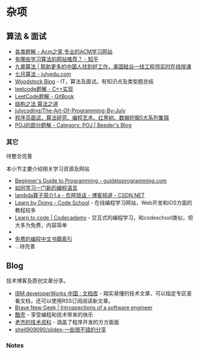# 杂项

## 算法 & 面试

- [各类题解 - Acm之家,专业的ACM学习网站](http://www.acmerblog.com/)
- [有哪些学习算法的网站推荐？ - 知乎](http://www.zhihu.com/question/20368410)
- [九章算法 | 帮助更多的中国人找到好工作，美国硅谷一线工程师实时在线授课](http://www.ninechapter.com/)
- [七月算法 - julyedu.com](http://julyedu.com/)
- [Woodstock Blog](http://okckd.github.io/) - IT，算法及面试。有知识点及类型题总结
- [leetcode题解 - C++实现](downloads/leetcode-cpp.pdf)
- [LeetCode题解 - GitBook](https://www.gitbook.com/book/siddontang/leetcode-solution/details)
- [结构之法 算法之道](http://blog.csdn.net/v_JULY_v)
- [julycoding/The-Art-Of-Programming-By-July](https://github.com/julycoding/The-Art-Of-Programming-By-July)
- [程序员面试、算法研究、编程艺术、红黑树、数据挖掘5大系列集锦](http://blog.csdn.net/v_july_v/article/details/6543438)
- [POJ的部分题解 - Category: POJ | Beeder's Blog](http://beeder.me/categories/POJ/)

### 其它


待整合完善

本小节主要介绍相关学习资源及网站

* [Beginner's Guide to Programming - guidetoprogramming.com](http://www.guidetoprogramming.com/joomla153/)
* [如何学习一门新的编程语言](http://learnpythonthehardway.org/book/next.html#how-to-learn-any-programming-language)
* [lambda算子简介1.a - 负暄琐话 - 博客频道 - CSDN.NET](http://blog.csdn.net/g9yuayon/article/details/759778)
* [Learn by Doing - Code School](https://www.codeschool.com/) - 在线编程学习网站，Web开发和iOS方面的教程较多
* [Learn to code | Codecademy](http://www.codecademy.com/) - 交互式的编程学习，和codeschool类似，但大多为免费，内容简单
*
* [免费的编程中文书籍索引](https://github.com/justjavac/free-programming-books-zh_CN)
*   …待完善

## Blog

技术博客及原创文章分享。

- [IBM developerWorks 中国 : 文档库](http://www.ibm.com/developerworks/cn/views/global/libraryview.jsp) - 翔实易懂的技术文章，可以指定专区查看文档，还可以使用RSS订阅阅读新文章。
- [Brave New Geek | Introspections of a software engineer](http://www.bravenewgeek.com/)
- [酷壳](http://coolshell.cn) - 享受编程和技术带来的快乐
- [老齐的技术资料](https://github.com/qiwsir/ITArticles) - 涵盖了程序开发的方方面面
- [shell909090/slides-一些很不错的分享](https://github.com/shell909090/slides)


### Notes
